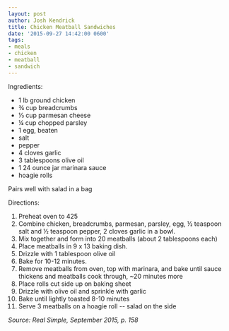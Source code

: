 ```yaml
---
layout: post
author: Josh Kendrick
title: Chicken Meatball Sandwiches
date: '2015-09-27 14:42:00 0600'
tags:
- meals
- chicken
- meatball
- sandwich
---
```


Ingredients:
* 1 lb ground chicken
* ¾ cup breadcrumbs
* ⅓ cup parmesan cheese
* ¼ cup chopped parsley
* 1 egg, beaten
* salt
* pepper
* 4 cloves garlic
* 3 tablespoons olive oil
* 1 24 ounce jar marinara sauce
* hoagie rolls

Pairs well with salad in a bag

Directions:
1. Preheat oven to 425
2. Combine chicken, breadcrumbs, parmesan, parsley, egg, ½ teaspoon salt and ½ teaspoon pepper, 2 cloves garlic in a bowl.
3. Mix together and form into 20 meatballs (about 2 tablespoons each)
4. Place meatballs in 9 x 13 baking dish.
5. Drizzle with 1 tablespoon olive oil
6. Bake for 10-12 minutes.
7. Remove meatballs from oven, top with marinara, and bake until sauce thickens and meatballs cook through, ~20 minutes more
8. Place rolls cut side up on baking sheet
9. Drizzle with olive oil and sprinkle with garlic
10. Bake until lightly toasted 8-10 minutes
11. Serve 3 meatballs on a hoagie roll -- salad on the side

*Source: Real Simple, September 2015, p. 158*